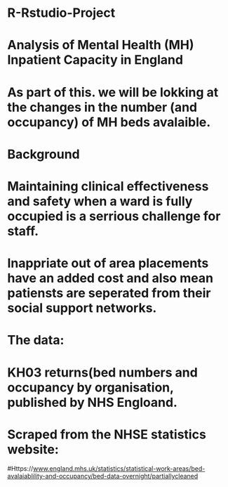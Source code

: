 #  R-Rstudio-Project
#  Analysis of Mental Health (MH) Inpatient Capacity in England
#  As part of this. we will be lokking at the changes in the number (and occupancy) of MH beds avalaible.
#  Background
# Maintaining clinical effectiveness and safety when a ward is fully occupied is a serrious challenge for staff.
# Inappriate out of area placements have an added cost and also mean patiensts are seperated from their social support networks.

# The data:
# KH03 returns(bed numbers and occupancy by organisation, published by NHS Engloand.
# Scraped from the NHSE statistics website:
#Https://www.england.mhs.uk/statistics/statistical-work-areas/bed-avalaiablility-and-occupancy/bed-data-overnight/partiallycleaned
